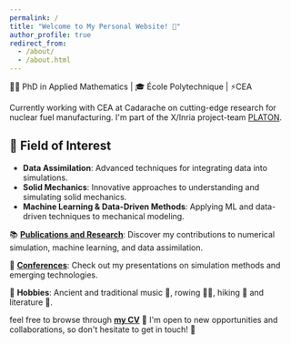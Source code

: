 ```yaml
---
permalink: /
title: "Welcome to My Personal Website! 🌟"
author_profile: true
redirect_from: 
  - /about/
  - /about.html
---
```


👨‍🎓 PhD in Applied Mathematics | 🎓 École Polytechnique | ⚡CEA

Currently working with CEA at Cadarache on cutting-edge research for nuclear fuel manufacturing.
I'm part of the X/Inria project-team [PLATON](https://team.inria.fr/platon/).

## 🔬 Field of Interest

- **Data Assimilation**: Advanced techniques for integrating data into simulations.
- **Solid Mechanics**: Innovative approaches to understanding and simulating solid mechanics.
- **Machine Learning & Data-Driven Methods**: Applying ML and data-driven techniques to mechanical modeling.


📚 [**Publications and Research**](publications/): Discover my contributions to numerical simulation, machine learning, and data assimilation.

🎤 [**Conferences**](talks/): Check out my presentations on simulation methods and emerging technologies.

🎵 **Hobbies**: Ancient and traditional music 🎼, rowing 🚣‍♂️, hiking 🌄 and literature 📖.

 feel free to browse through [**my CV**](cv/) 📄 I'm open to new opportunities and collaborations, so don't hesitate to get in touch! 🤝